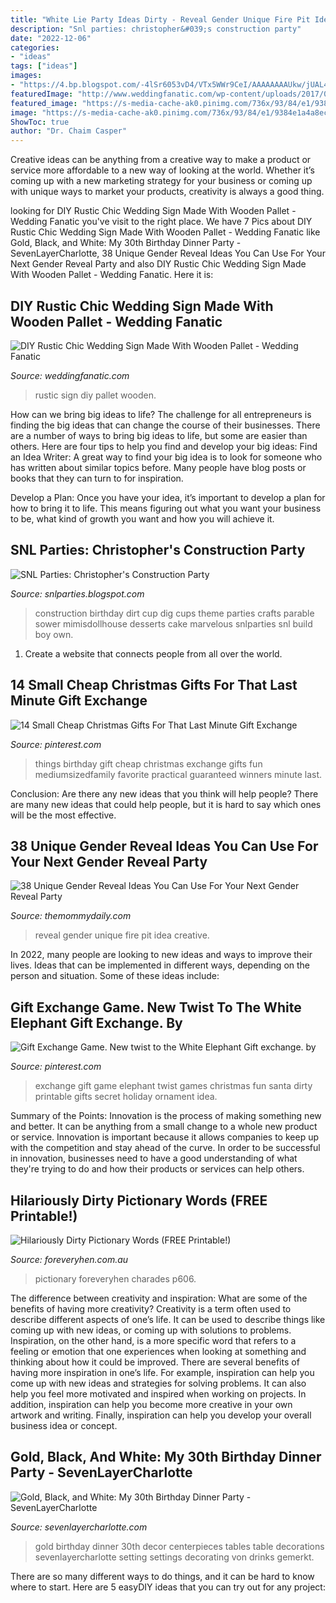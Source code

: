 ```yaml
---
title: "White Lie Party Ideas Dirty - Reveal Gender Unique Fire Pit Idea Creative"
description: "Snl parties: christopher&#039;s construction party"
date: "2022-12-06"
categories:
- "ideas"
tags: ["ideas"]
images:
- "https://4.bp.blogspot.com/-4lSr6053vD4/VTx5WWr9CeI/AAAAAAAAUkw/jUAL4LNCbzA/s1600/IMG_2448%2B-%2BCopy.JPG"
featuredImage: "http://www.weddingfanatic.com/wp-content/uploads/2017/07/sign-rustic.jpg"
featured_image: "https://s-media-cache-ak0.pinimg.com/736x/93/84/e1/9384e1a4a8ec4d25a709937750bf2a81.jpg"
image: "https://s-media-cache-ak0.pinimg.com/736x/93/84/e1/9384e1a4a8ec4d25a709937750bf2a81.jpg"
ShowToc: true
author: "Dr. Chaim Casper"
---
```



Creative ideas can be anything from a creative way to make a product or service more affordable to a new way of looking at the world. Whether it’s coming up with a new marketing strategy for your business or coming up with unique ways to market your products, creativity is always a good thing.

	

		
looking for DIY Rustic Chic Wedding Sign Made With Wooden Pallet - Wedding Fanatic you've visit to the right place. We have 7 Pics about DIY Rustic Chic Wedding Sign Made With Wooden Pallet - Wedding Fanatic like Gold, Black, and White: My 30th Birthday Dinner Party - SevenLayerCharlotte, 38 Unique Gender Reveal Ideas You Can Use For Your Next Gender Reveal Party and also DIY Rustic Chic Wedding Sign Made With Wooden Pallet - Wedding Fanatic. Here it is:
		
    
## DIY Rustic Chic Wedding Sign Made With Wooden Pallet - Wedding Fanatic

<img loading=lazy src="http://www.weddingfanatic.com/wp-content/uploads/2017/07/sign-rustic.jpg" onerror="this.onerror=null;this.src='https://tse3.mm.bing.net/th?id=OIP.9I_-z4k16xVucxRBBSVfgQHaLG&amp;pid=15.1';" alt="DIY Rustic Chic Wedding Sign Made With Wooden Pallet - Wedding Fanatic">

_Source: weddingfanatic.com_

>rustic sign diy pallet wooden. 

	

How can we bring big ideas to life?
The challenge for all entrepreneurs is finding the big ideas that can change the course of their businesses. There are a number of ways to bring big ideas to life, but some are easier than others. Here are four tips to help you find and develop your big ideas:
Find an Idea Writer: A great way to find your big idea is to look for someone who has written about similar topics before. Many people have blog posts or books that they can turn to for inspiration.

Develop a Plan: Once you have your idea, it’s important to develop a plan for how to bring it to life. This means figuring out what you want your business to be, what kind of growth you want and how you will achieve it.

    
## SNL Parties: Christopher&#039;s Construction Party

<img loading=lazy src="https://4.bp.blogspot.com/-4lSr6053vD4/VTx5WWr9CeI/AAAAAAAAUkw/jUAL4LNCbzA/s1600/IMG_2448%2B-%2BCopy.JPG" onerror="this.onerror=null;this.src='https://tse3.mm.bing.net/th?id=OIP.izGjHVeTJrFZRxjq_nBwfwHaLH&amp;pid=15.1';" alt="SNL Parties: Christopher&#039;s Construction Party">

_Source: snlparties.blogspot.com_

>construction birthday dirt cup dig cups theme parties crafts parable sower mimisdollhouse desserts cake marvelous snlparties snl build boy own. 

	

1. Create a website that connects people from all over the world.

    
## 14 Small Cheap Christmas Gifts For That Last Minute Gift Exchange

<img loading=lazy src="https://i.pinimg.com/originals/5b/83/b1/5b83b1b1fb16c3063e209132247e3a0a.jpg" onerror="this.onerror=null;this.src='https://tse1.mm.bing.net/th?id=OIP.HpwFmKvccPNr4dEwExUk4QHaLG&amp;pid=15.1';" alt="14 Small Cheap Christmas Gifts For That Last Minute Gift Exchange">

_Source: pinterest.com_

>things birthday gift cheap christmas exchange gifts fun mediumsizedfamily favorite practical guaranteed winners minute last. 

	

Conclusion: Are there any new ideas that you think will help people?
There are many new ideas that could help people, but it is hard to say which ones will be the most effective.

    
## 38 Unique Gender Reveal Ideas You Can Use For Your Next Gender Reveal Party

<img loading=lazy src="http://themommydaily.com/wp-content/uploads/2017/03/unique-gender-reveal-ideas-10-1.jpg" onerror="this.onerror=null;this.src='https://tse1.mm.bing.net/th?id=OIP.aqWhJq_HPRh3D2fcfBYdUgHaE7&amp;pid=15.1';" alt="38 Unique Gender Reveal Ideas You Can Use For Your Next Gender Reveal Party">

_Source: themommydaily.com_

>reveal gender unique fire pit idea creative. 

	

In 2022, many people are looking to new ideas and ways to improve their lives. Ideas that can be implemented in different ways, depending on the person and situation. Some of these ideas include: 

    
## Gift Exchange Game. New Twist To The White Elephant Gift Exchange. By

<img loading=lazy src="https://s-media-cache-ak0.pinimg.com/736x/93/84/e1/9384e1a4a8ec4d25a709937750bf2a81.jpg" onerror="this.onerror=null;this.src='https://tse3.mm.bing.net/th?id=OIP.oEMe61hYhuBYmR8WvTqyxwHaJk&amp;pid=15.1';" alt="Gift Exchange Game. New twist to the White Elephant Gift exchange. by">

_Source: pinterest.com_

>exchange gift game elephant twist games christmas fun santa dirty printable gifts secret holiday ornament idea. 

	

Summary of the Points:
Innovation is the process of making something new and better. It can be anything from a small change to a whole new product or service. Innovation is important because it allows companies to keep up with the competition and stay ahead of the curve. In order to be successful in innovation, businesses need to have a good understanding of what they're trying to do and how their products or services can help others.

    
## Hilariously Dirty Pictionary Words (FREE Printable!)

<img loading=lazy src="http://www.foreveryhen.com.au/uploads/3/1/5/3/31534501/s742109848267324916_p606_i4_w1414.jpeg?width=640" onerror="this.onerror=null;this.src='https://tse4.mm.bing.net/th?id=OIP.rCrMwyZpW2KGvJbHGPeyTwHaKe&amp;pid=15.1';" alt="Hilariously Dirty Pictionary Words (FREE Printable!)">

_Source: foreveryhen.com.au_

>pictionary foreveryhen charades p606. 

	

The difference between creativity and inspiration: What are some of the benefits of having more creativity?
Creativity is a term often used to describe different aspects of one’s life. It can be used to describe things like coming up with new ideas, or coming up with solutions to problems. Inspiration, on the other hand, is a more specific word that refers to a feeling or emotion that one experiences when looking at something and thinking about how it could be improved.
There are several benefits of having more inspiration in one’s life. For example, inspiration can help you come up with new ideas and strategies for solving problems. It can also help you feel more motivated and inspired when working on projects. In addition, inspiration can help you become more creative in your own artwork and writing. Finally, inspiration can help you develop your overall business idea or concept.

    
## Gold, Black, And White: My 30th Birthday Dinner Party - SevenLayerCharlotte

<img loading=lazy src="https://i0.wp.com/sevenlayercharlotte.com/wp-content/uploads/2015/01/img_3978.jpg" onerror="this.onerror=null;this.src='https://tse1.mm.bing.net/th?id=OIP.DeBA9aMcxp1TI95RuDb9VwHaLH&amp;pid=15.1';" alt="Gold, Black, and White: My 30th Birthday Dinner Party - SevenLayerCharlotte">

_Source: sevenlayercharlotte.com_

>gold birthday dinner 30th decor centerpieces tables table decorations sevenlayercharlotte setting settings decorating von drinks gemerkt. 

	

There are so many different ways to do things, and it can be hard to know where to start. Here are 5 easyDIY ideas that you can try out for any project: 

